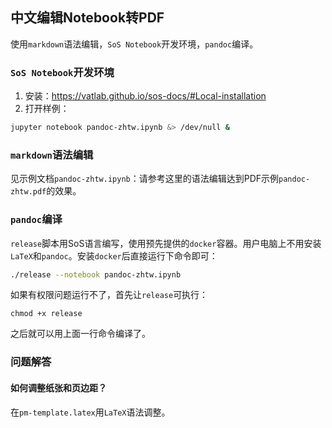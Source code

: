 ## 中文编辑Notebook转PDF

使用`markdown`语法编辑，`SoS Notebook`开发环境，`pandoc`编译。

### `SoS Notebook`开发环境

1. 安装：https://vatlab.github.io/sos-docs/#Local-installation
2. 打开样例：

```bash
jupyter notebook pandoc-zhtw.ipynb &> /dev/null &
```

### `markdown`语法编辑

见示例文档`pandoc-zhtw.ipynb`：请参考这里的语法编辑达到PDF示例`pandoc-zhtw.pdf`的效果。

### `pandoc`编译

`release`脚本用SoS语言编写，使用预先提供的`docker`容器。用户电脑上不用安装`LaTeX`和`pandoc`。安装`docker`后直接运行下命令即可：

```bash
./release --notebook pandoc-zhtw.ipynb
```

如果有权限问题运行不了，首先让`release`可执行：

```
chmod +x release
```

之后就可以用上面一行命令编译了。

### 问题解答

#### 如何调整纸张和页边距？

在`pm-template.latex`用`LaTeX`语法调整。

